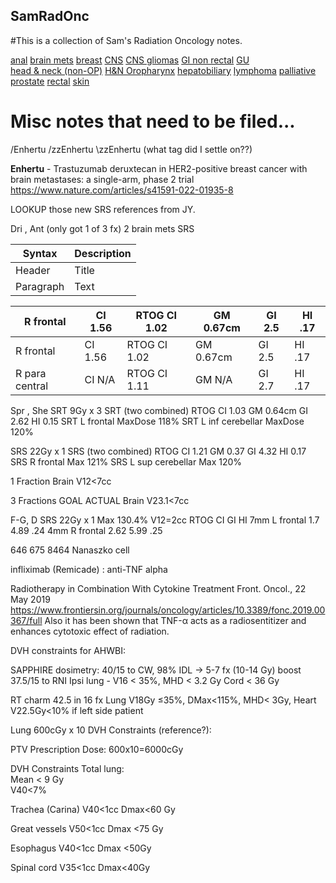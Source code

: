 ## SamRadOnc

#This is a collection of Sam's Radiation Oncology notes.

[anal](anal.md) 
[brain mets](BrainMets.md) 
[breast](breast.md) 
[CNS](CNS.md) 
[CNS gliomas](Gliomas.md) 
[GI non rectal](GI.md) 
[GU](GU.md)  
[head & neck (non-OP)](HeadNeck.md) 
[H&N Oropharynx](Oropharynx.md) 
[hepatobiliary](hepatobiliary.md) 
[lymphoma](lymphoma.md) 
[palliative](palliative.md) 
[prostate](prostate.md) 
[rectal](rectal.md) 
[skin](skin.md) 


# Misc notes that need to be filed...

/Enhertu /zzEnhertu \zzEnhertu  (what tag did I settle on??)

**Enhertu** - Trastuzumab deruxtecan in HER2-positive breast cancer with brain metastases: a single-arm, phase 2 trial
<https://www.nature.com/articles/s41591-022-01935-8>




LOOKUP those new SRS references from JY.

Dri , Ant (only got 1 of 3 fx)
2 brain mets SRS

| Syntax | Description |
| ----------- | ----------- |
| Header | Title |
| Paragraph | Text |

|R frontal	|	CI 1.56 	|		RTOG CI 1.02		|		GM 0.67cm		|	GI 2.5 	|		HI .17 	|	
|----|----|----|----|----|----|
|R frontal	|	CI 1.56 	|		RTOG CI 1.02		|		GM 0.67cm		|	GI 2.5 	|		HI .17 	|	
|R para central		|	CI N/A		|		RTOG CI 1.11		|		GM N/A	| GI 2.7		|		HI .17 	|	


Spr , She
SRT 9Gy x 3
SRT (two combined)		RTOG CI 1.03	GM 0.64cm	GI 2.62 	HI 0.15
SRT L frontal			MaxDose 118%
SRT L inf cerebellar	MaxDose 120%

SRS 22Gy x 1
SRS (two combined)		RTOG CI 1.21	GM 0.37		GI 4.32		HI 0.17 
SRS R frontal			Max 121%
SRS L sup cerebellar	Max 120%
 
1 Fraction
Brain		V12<7cc

3 Fractions	
			GOAL		ACTUAL
Brain		V23.1<7cc

F-G, D
SRS 22Gy x 1
Max 130.4%
V12=2cc
				RTOG CI	GI		HI
7mm L frontal	1.7		4.89	.24
4mm R frontal	2.62	5.99	.25



646 675 8464 Nanaszko cell





infliximab (Remicade) : anti-TNF alpha

Radiotherapy in Combination With Cytokine Treatment
Front. Oncol., 22 May 2019
https://www.frontiersin.org/journals/oncology/articles/10.3389/fonc.2019.00367/full
Also it has been shown that TNF-α acts as a radiosentitizer and enhances cytotoxic effect of radiation.







DVH constraints for AHWBI:

SAPPHIRE dosimetry:
40/15 to CW, 98% IDL -> 5-7 fx (10-14 Gy) boost 
37.5/15 to RNI
Ipsi lung - V16 < 35%,
MHD < 3.2 Gy
Cord < 36 Gy
  
RT charm
42.5  in 16 fx
Lung V18Gy ≤35%,
DMax<115%,
MHD< 3Gy,
Heart V22.5Gy<10% if left side patient

 

Lung 600cGy x 10  DVH Constraints (reference?):

PTV Prescription Dose: 600x10=6000cGy

DVH Constraints 
Total lung: 	
Mean < 9 Gy 	
V40<7%	

Trachea (Carina)
V40<1cc	
Dmax<60 Gy	

Great vessels
V50<1cc	
Dmax <75 Gy 	

Esophagus 
V40<1cc
Dmax <50Gy	

Spinal cord 
V35<1cc
Dmax<40Gy	



